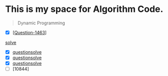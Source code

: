 # This is my space for Algorithm Code.


>Dynamic Programming 

- [x] [[Question-1463](https://www.acmicpc.net/problem/1463)]


[solve](https://github.com/namelessing/hello-world/1463.cpp/)
- [x] [question](https://www.acmicpc.net/problem/11726)[solve](https://github.com/namelessing/hello-world/11726.cpp/)
- [x] [question](https://www.acmicpc.net/problem/11727)[solve](https://github.com/namelessing/hello-world/11727.cpp/)
- [x] [question](https://www.acmicpc.net/problem/9095)[solve](https://github.com/namelessing/hello-world/9095.cpp/)
- [ ] [10844]
